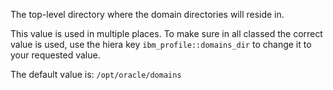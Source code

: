The top-level directory where the domain directories will reside in. 

This value is used in multiple places. To make sure in all classed the correct value is used, use the hiera key `ibm_profile::domains_dir` to change it to your requested value.


The default value is:  `/opt/oracle/domains`